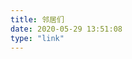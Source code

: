 ```yaml
---
title: 邻居们
date: 2020-05-29 13:51:08
type: "link"
---
```


<script src='https://cdn.jsdelivr.net/gh/sviptzk/HexoStaticFile@master/Hexo/js/mouse_snow.min.js'></script>
